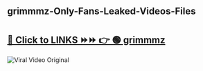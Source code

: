 
 ## grimmmz-Only-Fans-Leaked-Videos-Files

# <h2><a href="https://mediaupload.pro?grimmmz">🔗 Click to LINKS ⏩⏩ 👉 🟢 grimmmz </a></h2>

<a href="https://mediaupload.pro?grimmmz" rel="nofollow" data-target="animated-image.originalLink"><img src="https://i.ibb.co.com/xMMVF88/686577567.gif" alt="Viral Video Original" style="max-width: 100%; display: inline-block;" data-target="animated-image.originalImage"></a>